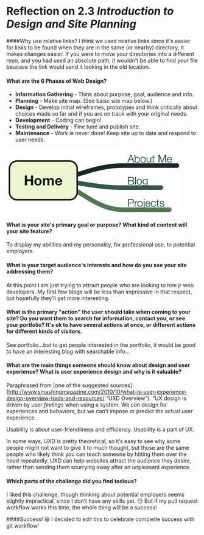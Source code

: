 # Reflection on 2.3 *Introduction to Design and Site Planning*

####Why use relative links?
I think we used relative links since it's easier for links to be found when they are in the same (or nearby) directory, it makes changes easier. If you were to move your directories into a different repo, and you had used an absolute path, it wouldn't be able to find your file beucase the link would send it looking in the old location. 

#### What are the 6 Phases of Web Design?
* **Information Gathering** - Think about purpose, goal, audience and info.
* **Planning** - Make site map. (See baisc site map below.)
* **Design** - Develop initial wireframes, prototypes and think critically about choices made so far and if you are on track with your original needs.
* **Development** - Coding can begin!
* **Testing and Delivery** - Fine tune and publish site.
* **Maintenance** - Work is never done! Keep site up to date and respond to user needs.

![SiteMap](imgs/site-map.png "Super Simple Site Map")

#### What is your site's primary goal or purpose? What kind of content will your site feature?
To display my abilities and my personality, for professional use, to potential employers.

#### What is your target audience's interests and how do you see your site addressing them?
At this point I am just trying to attract people who are looking to hire jr web developers. My first few blogs will be less than impressive in that respect, but hopefully they’ll get more interesting.

#### What is the primary "action" the user should take when coming to your site? Do you want them to search for information, contact you, or see your portfolio? It's ok to have several actions at once, or different actions for different kinds of visitors.
See portfolio…but to get people interested in the portfolio, it would be good to have an interesting blog with searchable info…

#### What are the main things someone should know about design and user experience? What is user experience design and why is it valuable?
Paraphrased from [one of the suggested sources](http://www.smashingmagazine.com/2010/10/what-is-user-experience-design-overview-tools-and-resources/ “UXD Overview”).
“UX design is driven by user *feelings* when using a system. We can design for experiences and behaviors, but we can’t impose or predict the actual user experience. 

Usability is about user-friendliness and efficiency. Usability is a part of UX. 

In some ways, UXD is pretty theoretical, so it’s easy to see why some people might not want to give it to much thought, but those are the same people who likely think you can teach someone by hitting them over the head repeatedly.
UXD can help websites attract the audience they desire, rather than sending them scurrying away after an unpleasant experience.

#### Which parts of the challenge did you find tedious?
I liked this challenge, though thinking about potential employers seems slightly impractical, since I don’t have any skills yet. :smirk: But if my pull request workflow works this time, the whole thing will be a success!

####Success! :smiley: I decided to edit this to celebrate completle success with git workflow!
